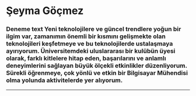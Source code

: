 

# Şeyma Göçmez

### Deneme text Yeni teknolojilere ve güncel trendlere yoğun bir ilgim var, zamanımın önemli bir kısmını gelişmekte olan teknolojileri keşfetmeye ve bu teknolojilerde ustalaşmaya ayırıyorum. Üniversitemdeki uluslararası bir kulübün üyesi olarak, farklı kitlelere hitap eden, başarılarını ve anlamlı deneyimlerini sağlayan büyük ölçekli etkinlikler düzenliyorum. Sürekli öğrenmeye, çok yönlü ve etkin bir Bilgisayar Mühendisi olma yolunda aktivitelerde yer alıyorum.

---


